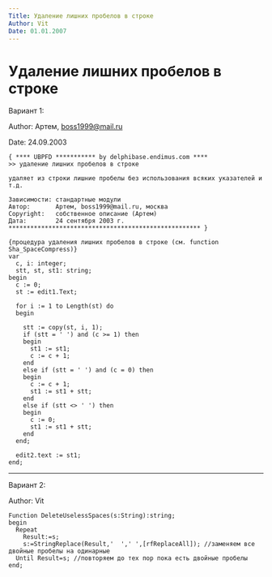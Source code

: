 ```yaml
---
Title: Удаление лишних пробелов в строке
Author: Vit
Date: 01.01.2007
---
```



Удаление лишних пробелов в строке
=================================

Вариант 1:

Author: Артем, boss1999@mail.ru

Date: 24.09.2003

    { **** UBPFD *********** by delphibase.endimus.com ****
    >> удаление лишних пробелов в строке
     
    удаляет из строки лишние пробелы без использования всяких указателей и т.д.
     
    Зависимости: стандартные модули
    Автор:       Артем, boss1999@mail.ru, москва
    Copyright:   собственное описание (Артем)
    Дата:        24 сентября 2003 г.
    ***************************************************** }
     
    {процедура удаления лишних пробелов в строке (см. function Sha_SpaceCompress)}
    var
      c, i: integer;
      stt, st, st1: string;
    begin
      c := 0;
      st := edit1.Text;
     
      for i := 1 to Length(st) do
      begin
     
        stt := copy(st, i, 1);
        if (stt = ' ') and (c >= 1) then
        begin
          st1 := st1;
          c := c + 1;
        end
        else if (stt = ' ') and (c = 0) then
        begin
          c := c + 1;
          st1 := st1 + stt;
        end
        else if (stt <> ' ') then
        begin
          c := 0;
          st1 := st1 + stt;
        end
      end;
     
      edit2.text := st1;
    end;

------------------------------------------------------------------------

Вариант 2:

Author: Vit

    Function DeleteUselessSpaces(s:String):string;
    begin
      Repeat
        Result:=s;
        s:=StringReplace(Result,'  ',' ',[rfReplaceAll]); //заменяем все двойные пробелы на одинарные
      Until Result=s; //повторяем до тех пор пока есть двойные пробелы 
    end;

